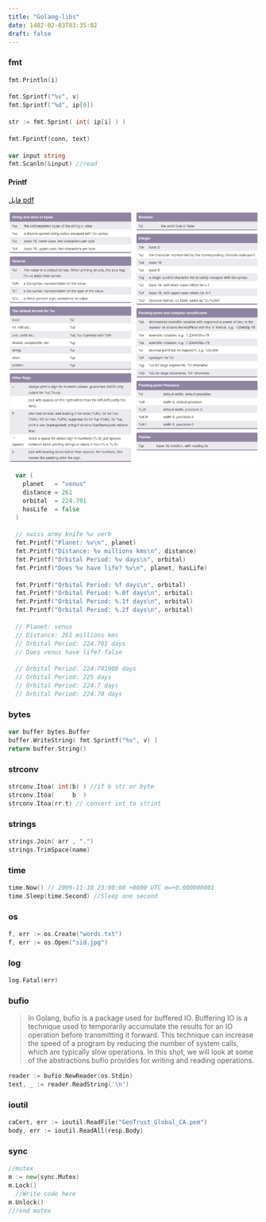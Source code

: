 ```yaml
---
title: "Golang-libs"
date: 1402-02-03T03:35:02
draft: false
---
```


### fmt

```go
fmt.Println(i)

fmt.Sprintf("%v", v)
fmt.Sprintf("%d", ip[0])

str := fmt.Sprint( int( ip[i] ) )

fmt.Fprintf(conn, text)

var input string
fmt.Scanln(&input) //read
```

#### Printf

[فایل pdf](https://raw.githubusercontent.com/saturn99/learngo/master/07-printf/printf%20cheatsheet.pdf)

![Printf Format](/image/allpPintfFormat.jpg)

```go
  var (
    planet   = "venus"
    distance = 261
    orbital  = 224.701
    hasLife  = false
  )

  // swiss army knife %v verb
  fmt.Printf("Planet: %v\n", planet)
  fmt.Printf("Distance: %v millions kms\n", distance)
  fmt.Printf("Orbital Period: %v days\n", orbital)
  fmt.Printf("Does %v have life? %v\n", planet, hasLife)

  fmt.Printf("Orbital Period: %f days\n", orbital)
  fmt.Printf("Orbital Period: %.0f days\n", orbital)
  fmt.Printf("Orbital Period: %.1f days\n", orbital)
  fmt.Printf("Orbital Period: %.2f days\n", orbital)

  // Planet: venus
  // Distance: 261 millions kms
  // Orbital Period: 224.701 days
  // Does venus have life? false
  
  // Orbital Period: 224.701000 days
  // Orbital Period: 225 days
  // Orbital Period: 224.7 days
  // Orbital Period: 224.70 days
```

### bytes

```go
var buffer bytes.Buffer
buffer.WriteString( fmt.Sprintf("%v", v) )
return buffer.String()
```

### strconv

```go
strconv.Itoa( int(b) ) //if b str or byte
strconv.Itoa(     b  ) 
strconv.Itoa(rr.t) // convert int to strint
```

### strings

```go
strings.Join( arr , ".")
strings.TrimSpace(name)
```

### time

```go
time.Now() // 2009-11-10 23:00:00 +0000 UTC m=+0.000000001
time.Sleep(time.Second) //Sleep one second
```

### os

```go
f, err := os.Create("words.txt")
f, err := os.Open("sid.jpg")
```

### log
```go
log.Fatal(err)
```

### bufio

> In Golang, bufio is a package used for buffered IO. Buffering IO is a technique used to temporarily accumulate the results for an IO operation before transmitting it forward. This technique can increase the speed of a program by reducing the number of system calls, which are typically slow operations. In this shot, we will look at some of the abstractions bufio provides for writing and reading operations.

```go
reader := bufio.NewReader(os.Stdin)
text, _ := reader.ReadString('\n')
```

### ioutil
```go
caCert, err := ioutil.ReadFile("GeoTrust_Global_CA.pem")
body, err := ioutil.ReadAll(resp.Body)
```
### sync
```go
//mutex
m := new(sync.Mutex)
m.Lock()
  //Write code here
m.Unlock()
///end mutex
```